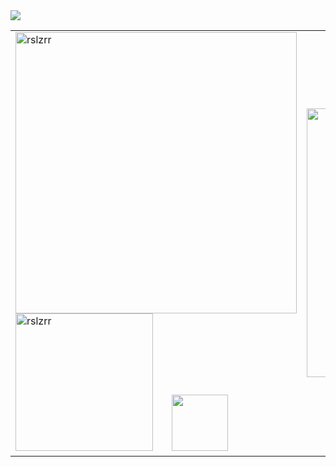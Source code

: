 <img src="https://github.com/Anmol-Baranwal/Cool-GIFs-For-GitHub/assets/74038190/d48893bd-0757-481c-8d7e-ba3e163feae7" />

<table>
  <tr>
    <td>
      <img src="https://github-readme-stats.vercel.app/api?username=rslzrr&show_icons=true&theme=dark&locale=en&title_color=f544fc" alt="rslzrr" width="450">
      <img src="https://github-readme-stats.vercel.app/api/top-langs?username=rslzrr&show_icons=true&theme=dark&locale=en&layout=compact&title_color=f544fc" alt="rslzrr" width="220">
      &nbsp;&nbsp;&nbsp;&nbsp;&nbsp;
      <img src="https://github.com/Anmol-Baranwal/Cool-GIFs-For-GitHub/assets/74038190/a2605358-6b87-44ab-87fb-20dcdc5f9ef2" width="90">
    </td>
    <td>
      <img src="https://user-images.githubusercontent.com/74038190/225813708-98b745f2-7d22-48cf-9150-083f1b00d6c9.gif" width="430">
    </td>
  </tr>
</table>
